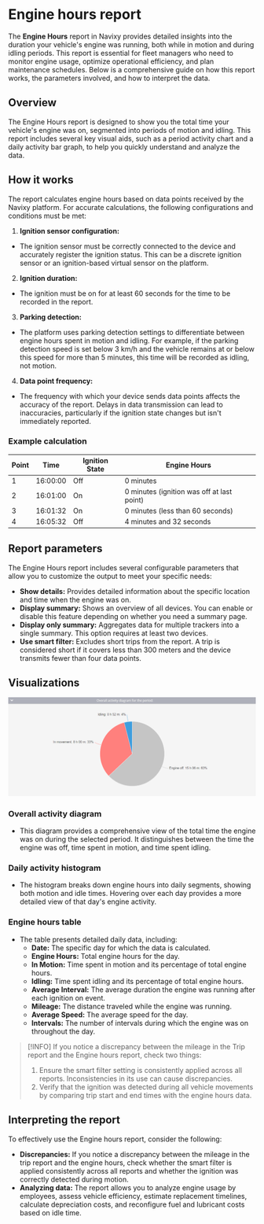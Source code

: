 # Engine hours report

The **Engine Hours** report in Navixy provides detailed insights into the duration your vehicle's engine was running, both while in motion and during idling periods. This report is essential for fleet managers who need to monitor engine usage, optimize operational efficiency, and plan maintenance schedules. Below is a comprehensive guide on how this report works, the parameters involved, and how to interpret the data.

## Overview

The Engine Hours report is designed to show you the total time your vehicle's engine was on, segmented into periods of motion and idling. This report includes several key visual aids, such as a period activity chart and a daily activity bar graph, to help you quickly understand and analyze the data.

## How it works

The report calculates engine hours based on data points received by the Navixy platform. For accurate calculations, the following configurations and conditions must be met:

1. **Ignition sensor configuration:**

* The ignition sensor must be correctly connected to the device and accurately register the ignition status. This can be a discrete ignition sensor or an ignition-based virtual sensor on the platform.

2. **Ignition duration:**

* The ignition must be on for at least 60 seconds for the time to be recorded in the report.

3. **Parking detection:**

* The platform uses parking detection settings to differentiate between engine hours spent in motion and idling. For example, if the parking detection speed is set below 3 km/h and the vehicle remains at or below this speed for more than 5 minutes, this time will be recorded as idling, not motion.

4. **Data point frequency:**

* The frequency with which your device sends data points affects the accuracy of the report. Delays in data transmission can lead to inaccuracies, particularly if the ignition state changes but isn't immediately reported.

### Example calculation

| Point | Time     | Ignition State | Engine Hours                               |
| ----- | -------- | -------------- | ------------------------------------------ |
| 1     | 16:00:00 | Off            | 0 minutes                                  |
| 2     | 16:01:00 | On             | 0 minutes (ignition was off at last point) |
| 3     | 16:01:32 | On             | 0 minutes (less than 60 seconds)           |
| 4     | 16:05:32 | Off            | 4 minutes and 32 seconds                   |

## Report parameters

The Engine Hours report includes several configurable parameters that allow you to customize the output to meet your specific needs:

* **Show details:** Provides detailed information about the specific location and time when the engine was on.
* **Display summary:** Shows an overview of all devices. You can enable or disable this feature depending on whether you need a summary page.
* **Display only summary:** Aggregates data for multiple trackers into a single summary. This option requires at least two devices.
* **Use smart filter:** Excludes short trips from the report. A trip is considered short if it covers less than 300 meters and the device transmits fewer than four data points.

## Visualizations

![image-20240815-010415.png](attachments/image-20240815-010415.png)

### Overall activity diagram

* This diagram provides a comprehensive view of the total time the engine was on during the selected period. It distinguishes between the time the engine was off, time spent in motion, and time spent idling.

### Daily activity histogram

* The histogram breaks down engine hours into daily segments, showing both motion and idle times. Hovering over each day provides a more detailed view of that day's engine activity.

### Engine hours table

* The table presents detailed daily data, including:
  * **Date:** The specific day for which the data is calculated.
  * **Engine Hours:** Total engine hours for the day.
  * **In Motion:** Time spent in motion and its percentage of total engine hours.
  * **Idling:** Time spent idling and its percentage of total engine hours.
  * **Average Interval:** The average duration the engine was running after each ignition on event.
  * **Mileage:** The distance traveled while the engine was running.
  * **Average Speed:** The average speed for the day.
  * **Intervals:** The number of intervals during which the engine was on throughout the day.

> \[!INFO] If you notice a discrepancy between the mileage in the Trip report and the Engine hours report, check two things:
>
> 1. Ensure the smart filter setting is consistently applied across all reports. Inconsistencies in its use can cause discrepancies.
> 2. Verify that the ignition was detected during all vehicle movements by comparing trip start and end times with the engine hours data.

## Interpreting the report

To effectively use the Engine hours report, consider the following:

* **Discrepancies:** If you notice a discrepancy between the mileage in the trip report and the engine hours, check whether the smart filter is applied consistently across all reports and whether the ignition was correctly detected during motion.
* **Analyzing data:** The report allows you to analyze engine usage by employees, assess vehicle efficiency, estimate replacement timelines, calculate depreciation costs, and reconfigure fuel and lubricant costs based on idle time.
